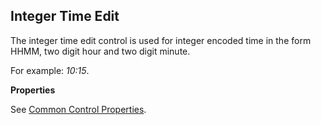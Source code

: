## Integer Time Edit

The integer time edit control is used for integer encoded time in the form HHMM, two digit hour and two digit minute.

For example: *10:15*.

**Properties**

See [Common Control Properties](../common-control-properties.md "Common Control Properties").